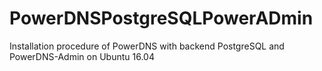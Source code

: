 # PowerDNSPostgreSQLPowerADmin
Installation procedure of PowerDNS with backend PostgreSQL and PowerDNS-Admin on Ubuntu 16.04
